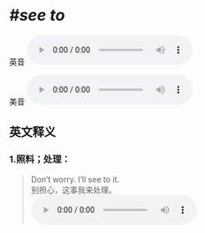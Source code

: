 # ***\#see to*** 
英音
<audio src="./media/see to1.aac" controls="controls"></audio>

美音
<audio src="./media/see to2.aac" controls="controls"></audio>



  

英文释义
---
### 1.**照料；处理：**  

 > Don’t worry. I’ll see to it.   
 > 别担心，这事我来处理。    
<audio src="./media/see-24.aac" controls="controls"></audio>



